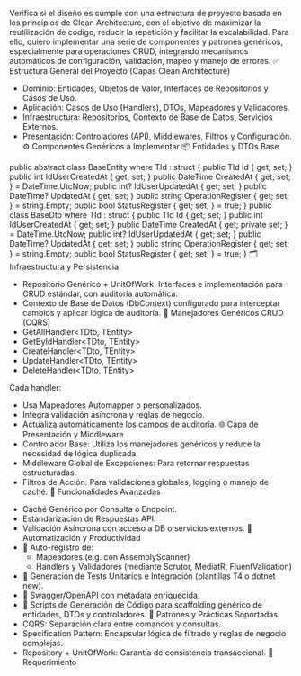Verifica si el diseño es cumple con una estructura de proyecto basada en los principios de Clean Architecture, con el objetivo de maximizar la reutilización de código, reducir la repetición y facilitar la escalabilidad. Para ello, quiero implementar una serie de componentes y patrones genéricos, especialmente para operaciones CRUD, integrando mecanismos automáticos de configuración, validación, mapeo y manejo de errores.
✅ Estructura General del Proyecto (Capas Clean Architecture)
* Dominio: Entidades, Objetos de Valor, Interfaces de Repositorios y Casos de Uso.
* Aplicación: Casos de Uso (Handlers), DTOs, Mapeadores y Validadores.
* Infraestructura: Repositorios, Contexto de Base de Datos, Servicios Externos.
* Presentación: Controladores (API), Middlewares, Filtros y Configuración.
⚙️ Componentes Genéricos a Implementar
📦 Entidades y DTOs Base

public abstract class BaseEntity<TId> where TId : struct { public TId Id { get; set; } public int IdUserCreatedAt { get; set; } public DateTime CreatedAt { get; set; } = DateTime.UtcNow; public int? IdUserUpdatedAt { get; set; } public DateTime? UpdatedAt { get; set; } public string OperationRegister { get; set; } = string.Empty; public bool StatusRegister { get; set; } = true; } public class BaseDto<TId> where TId : struct { public TId Id { get; set; } public int IdUserCreatedAt { get; set; } public DateTime CreatedAt { get; private set; } = DateTime.UtcNow; public int? IdUserUpdatedAt { get; set; } public DateTime? UpdatedAt { get; set; } public string OperationRegister { get; set; } = string.Empty; public bool StatusRegister { get; set; } = true; }
🗂 Infraestructura y Persistencia
* Repositorio Genérico + UnitOfWork: Interfaces e implementación para CRUD estándar, con auditoría automática.
* Contexto de Base de Datos (DbContext) configurado para interceptar cambios y aplicar lógica de auditoría.
🧠 Manejadores Genéricos CRUD (CQRS)
* GetAllHandler<TDto, TEntity>
* GetByIdHandler<TDto, TEntity>
* CreateHandler<TDto, TEntity>
* UpdateHandler<TDto, TEntity>
* DeleteHandler<TDto, TEntity>
<!-- * GetPaginatedHandler<TDto, TEntity> -->
Cada handler:
* Usa Mapeadores Automapper o personalizados.
* Integra validación asíncrona y reglas de negocio.
* Actualiza automáticamente los campos de auditoría.
🌐 Capa de Presentación y Middleware
* Controlador Base: Utiliza los manejadores genéricos y reduce la necesidad de lógica duplicada.
* Middleware Global de Excepciones: Para retornar respuestas estructuradas.
* Filtros de Acción: Para validaciones globales, logging o manejo de caché.
🚀 Funcionalidades Avanzadas
<!-- * Paginación, Filtrado y Ordenamiento Dinámico. -->
* Caché Genérico por Consulta o Endpoint.
* Estandarización de Respuestas API.
* Validación Asíncrona con acceso a DB o servicios externos.
🤖 Automatización y Productividad
* 🔄 Auto-registro de:
   * Mapeadores (e.g. con AssemblyScanner)
   * Handlers y Validadores (mediante Scrutor, MediatR, FluentValidation)
* 🧪 Generación de Tests Unitarios e Integración (plantillas T4 o dotnet new).
* 🧬 Swagger/OpenAPI con metadata enriquecida.
* 🧰 Scripts de Generación de Código para scaffolding genérico de entidades, DTOs y controladores.
📐 Patrones y Prácticas Soportadas
* CQRS: Separación clara entre comandos y consultas.
* Specification Pattern: Encapsular lógica de filtrado y reglas de negocio complejas.
* Repository + UnitOfWork: Garantía de consistencia transaccional.
🎯 Requerimiento

